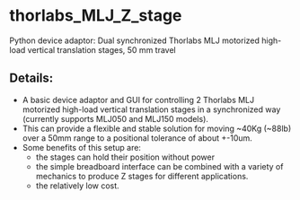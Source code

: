 # thorlabs_MLJ_Z_stage
Python device adaptor: Dual synchronized Thorlabs MLJ motorized high-load vertical translation stages, 50 mm travel
## Details:
- A basic device adaptor and GUI for controlling 2 Thorlabs MLJ motorized high-load vertical translation stages in a synchronized way (currently supports MLJ050 and MLJ150 models).
- This can provide a flexible and stable solution for moving ~40Kg (~88lb) over a 50mm range to a positional tolerance of about +-10um.
- Some benefits of this setup are:
  - the stages can hold their position without power
  - the simple breadboard interface can be combined with a variety of mechanics to produce Z stages for different applications.
  - the relatively low cost.
